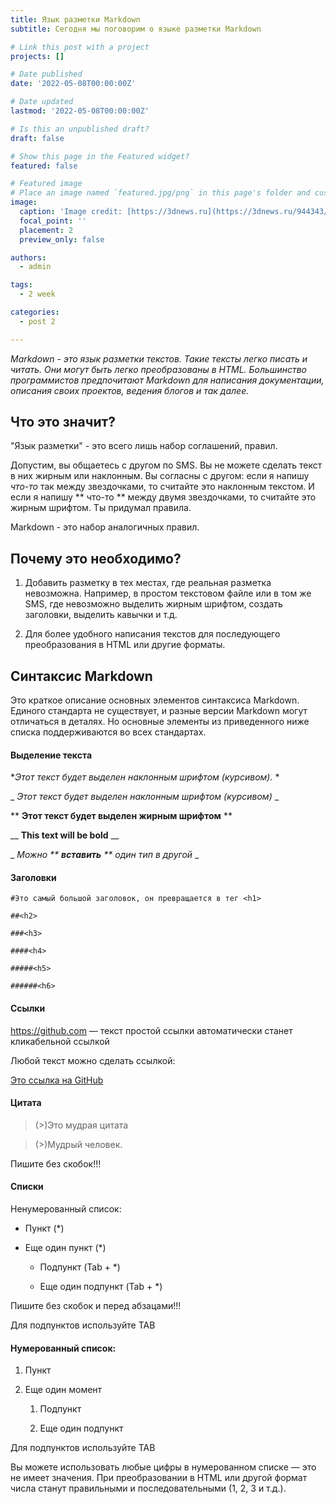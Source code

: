 ```yaml
---
title: Язык разметки Markdown
subtitle: Сегодня мы поговорим о языке разметки Markdown

# Link this post with a project
projects: []

# Date published
date: '2022-05-08T00:00:00Z'

# Date updated
lastmod: '2022-05-08T00:00:00Z'

# Is this an unpublished draft?
draft: false

# Show this page in the Featured widget?
featured: false

# Featured image
# Place an image named `featured.jpg/png` in this page's folder and customize its options here.
image:
  caption: 'Image credit: [https://3dnews.ru](https://3dnews.ru/944343/vishlo-krupneyshee-obnovlenie-dota-2-s-novim-geroem-monkey-king)'
  focal_point: ''
  placement: 2
  preview_only: false

authors:
  - admin

tags:
  - 2 week

categories:
  - post 2

---
```


*Markdown - это язык разметки текстов. Такие тексты легко писать и читать. Они могут быть легко преобразованы в HTML. Большинство программистов предпочитают Markdown для написания документации, описания своих проектов, ведения блогов и так далее.*

## **Что это значит?**

"Язык разметки" - это всего лишь набор соглашений, правил.

Допустим, вы общаетесь с другом по SMS. Вы не можете сделать текст в них жирным или наклонным. Вы согласны с другом: если я напишу *что-то* так между звездочками, то считайте это наклонным текстом. И если я напишу ** что-то ** между двумя звездочками, то считайте это жирным шрифтом. Ты придумал правила.

Markdown - это набор аналогичных правил.

## **Почему это необходимо?**

1. Добавить разметку в тех местах, где реальная разметка невозможна. Например, в простом текстовом файле или в том же SMS, где невозможно выделить жирным шрифтом, создать заголовки, выделить кавычки и т.д.

2. Для более удобного написания текстов для последующего преобразования в HTML или другие форматы.

## **Синтаксис Markdown**

Это краткое описание основных элементов синтаксиса Markdown. Единого стандарта не существует, и разные версии Markdown могут отличаться в деталях. Но основные элементы из приведенного ниже списка поддерживаются во всех стандартах.

#### **Выделение текста**

  **Этот текст будет выделен наклонным шрифтом (курсивом).*  * 

_ _Этот текст будет выделен наклонным шрифтом (курсивом)_ _

  ** **Этот текст будет выделен жирным шрифтом** **

__ __This text will be bold__ __

_ _Можно  ** **вставить** ** один тип в другой_ _


#### **Заголовки**
	#Это самый большой заголовок, он превращается в тег <h1>

	##<h2>

	###<h3>

	####<h4>

	#####<h5>
	
	######<h6>

#### **Ссылки**
https://github.com — текст простой ссылки автоматически станет кликабельной ссылкой

Любой текст можно сделать ссылкой:

[Это ссылка на GitHub](https://github.com )

#### **Цитата**

> (>)Это мудрая цитата

> (>)Мудрый человек.

Пишите без скобок!!!

#### **Списки**
Ненумерованный список:

* Пункт (*)

* Еще один пункт (*)

	* Подпункт  (Tab + *)

	* Еще один подпункт (Tab + *)

Пишите без скобок и перед абзацами!!!

Для подпунктов используйте TAB

#### **Нумерованный список:**

1. Пункт

1. Еще один момент

	1. Подпункт

	1. Еще один подпункт
	
Для подпунктов используйте TAB

Вы можете использовать любые цифры в нумерованном списке — это не имеет значения. При преобразовании в HTML или другой формат числа станут правильными и последовательными (1, 2, 3 и т.д.).















